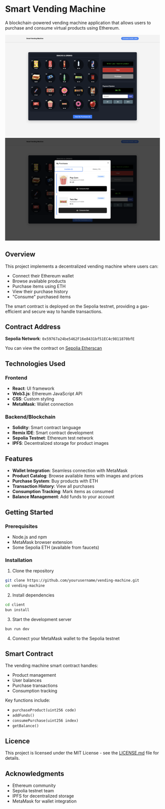 # Smart Vending Machine

A blockchain-powered vending machine application that allows users to purchase and consume virtual products using Ethereum.

![Smart Vending Machine](/client/public/dapp-preview.png)
![Smart Vending Machine](/client/public/dapp-preview-purchases.png)

## Overview

This project implements a decentralized vending machine where users can:
- Connect their Ethereum wallet
- Browse available products
- Purchase items using ETH
- View their purchase history
- "Consume" purchased items

The smart contract is deployed on the Sepolia testnet, providing a gas-efficient and secure way to handle transactions.

## Contract Address

**Sepolia Network**: `0x59767a24be5462F16e8431bf51EC4c9811870bfE`

You can view the contract on [Sepolia Etherscan](https://sepolia.etherscan.io/address/0x59767a24be5462F16e8431bf51EC4c9811870bfE)

## Technologies Used

### Frontend
- **React**: UI framework
- **Web3.js**: Ethereum JavaScript API
- **CSS**: Custom styling
- **MetaMask**: Wallet connection

### Backend/Blockchain
- **Solidity**: Smart contract language
- **Remix IDE**: Smart contract development
- **Sepolia Testnet**: Ethereum test network
- **IPFS**: Decentralized storage for product images

## Features

- **Wallet Integration**: Seamless connection with MetaMask
- **Product Catalog**: Browse available items with images and prices
- **Purchase System**: Buy products with ETH
- **Transaction History**: View all purchases
- **Consumption Tracking**: Mark items as consumed
- **Balance Management**: Add funds to your account

## Getting Started

### Prerequisites
- Node.js and npm
- MetaMask browser extension
- Some Sepolia ETH (available from faucets)

### Installation

1. Clone the repository
```bash
git clone https://github.com/yourusername/vending-machine.git
cd vending-machine
```

2. Install dependencies
```bash
cd client
bun install
```

3. Start the development server
```bash
bun run dev
```

4. Connect your MetaMask wallet to the Sepolia testnet

## Smart Contract

The vending machine smart contract handles:
- Product management
- User balances
- Purchase transactions
- Consumption tracking

Key functions include:
- `purchaseProduct(uint256 code)`
- `addFunds()`
- `consumePurchase(uint256 index)`
- `getBalance()`

## Licence
This project is licensed under the MIT License - see the [LICENSE.md](LICENSE.md) file for details.

## Acknowledgments

- Ethereum community
- Sepolia testnet team
- IPFS for decentralized storage
- MetaMask for wallet integration